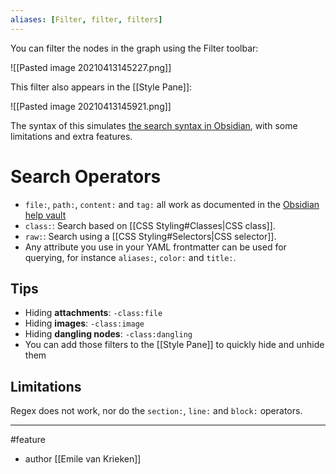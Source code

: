 ```yaml
---
aliases: [Filter, filter, filters]
---
```


You can filter the nodes in the graph using the Filter toolbar: 

![[Pasted image 20210413145227.png]]

This filter also appears in the [[Style Pane]]:

![[Pasted image 20210413145921.png]]

The syntax of this simulates [the search syntax in Obsidian](https://help.obsidian.md/Plugins/Search), with some limitations and extra features.

# Search Operators
- `file:`, `path:`, `content:` and `tag:` all work as documented in the [Obsidian help vault](https://help.obsidian.md/Plugins/Search)
- `class:`: Search based on [[CSS Styling#Classes|CSS class]].
- `raw:`: Search using a [[CSS Styling#Selectors|CSS selector]].
- Any attribute you use in your YAML frontmatter can be used for querying, for instance `aliases:`, `color:` and `title:`. 

## Tips
- Hiding **attachments**: `-class:file`
- Hiding **images**: `-class:image`
- Hiding **dangling nodes**:  `-class:dangling`
- You can add those filters to the [[Style Pane]] to quickly hide and unhide them

## Limitations
Regex does not work, nor do  the `section:`, `line:` and `block:` operators. 

--- 
#feature 
- author [[Emile van Krieken]]